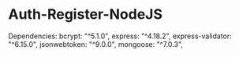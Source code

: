 # Auth-Register-NodeJS

Dependencies:
bcrypt: "^5.1.0",
express: "^4.18.2",
express-validator: "^6.15.0",
jsonwebtoken: "^9.0.0",
mongoose: "^7.0.3",
